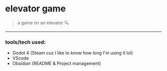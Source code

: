 # elevator game
> a game on an elevator :mag:
----

### tools/tech used:
- Godot 4 (Steam cuz I like to know how long I'm using it lol)
- VScode
- Obsidian (README & Project management)